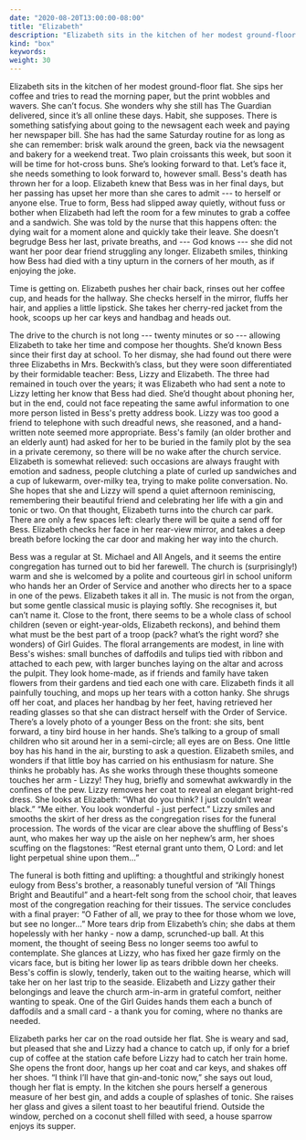 ```yaml
---
date: "2020-08-20T13:00:00-08:00"
title: "Elizabeth"
description: "Elizabeth sits in the kitchen of her modest ground-floor flat."
kind: "box"
keywords:
weight: 30
---
```


Elizabeth sits in the kitchen of her modest ground-floor flat. She sips her coffee and tries to read
the morning paper, but the print wobbles and wavers. She can’t focus. She wonders why she still has
The Guardian delivered, since it’s all online these days. Habit, she supposes. There is something
satisfying about going to the newsagent each week and paying her newspaper bill. She has had the
same Saturday routine for as long as she can remember: brisk walk around the green, back via the
newsagent and bakery for a weekend treat. Two plain croissants this week, but soon it will be time
for hot-cross buns. She’s looking forward to that. Let’s face it, she needs something to look
forward to, however small.  Bess's death has thrown her for a loop. Elizabeth knew that Bess was in
her final days, but her passing has upset her more than she cares to admit --- to herself or anyone
else. True to form, Bess had slipped away quietly, without fuss or bother when Elizabeth had left
the room for a few minutes to grab a coffee and a sandwich. She was told by the nurse that this
happens often: the dying wait for a moment alone and quickly take their leave. She doesn’t begrudge
Bess her last, private breaths, and --- God knows --- she did not want her poor dear friend struggling
any longer. Elizabeth smiles, thinking how Bess had died with a tiny upturn in the corners of her
mouth, as if enjoying the joke.

Time is getting on. Elizabeth pushes her chair back, rinses out her coffee cup, and heads for the
hallway. She checks herself in the mirror, fluffs her hair, and applies a little lipstick. She takes
her cherry-red jacket from the hook, scoops up her car keys and handbag and heads out.

The drive to the church is not long --- twenty minutes or so --- allowing Elizabeth to take her time
and compose her thoughts. She’d known Bess since their first day at school. To her dismay, she had
found out there were three Elizabeths in Mrs. Beckwith’s class, but they were soon differentiated by
their formidable teacher: Bess, Lizzy and Elizabeth. The three had remained in touch over the years;
it was Elizabeth who had sent a note to Lizzy letting her know that Bess had died. She’d thought
about phoning her, but in the end, could not face repeating the same awful information to one more
person listed in Bess's pretty address book. Lizzy was too good a friend to telephone with such
dreadful news, she reasoned, and a hand-written note seemed more appropriate. Bess's family (an
older brother and an elderly aunt) had asked for her to be buried in the family plot by the sea in a
private ceremony, so there will be no wake after the church service. Elizabeth is somewhat relieved:
such occasions are always fraught with emotion and sadness, people clutching a plate of curled up
sandwiches and a cup of lukewarm, over-milky tea, trying to make polite conversation. No. She hopes
that she and Lizzy will spend a quiet afternoon reminiscing, remembering their beautiful friend and
celebrating her life with a gin and tonic or two. On that thought, Elizabeth turns into the church
car park. There are only a few spaces left: clearly there will be quite a send off for
Bess. Elizabeth checks her face in her rear-view mirror, and takes a deep breath before locking the
car door and making her way into the church.

Bess was a regular at St. Michael and All Angels, and it seems the entire congregation has turned
out to bid her farewell. The church is (surprisingly!) warm and she is welcomed by a polite and
courteous girl in school uniform who hands her an Order of Service and another who directs her to a
space in one of the pews. Elizabeth takes it all in. The music is not from the organ, but some
gentle classical music is playing softly. She recognises it, but can’t name it. Close to the front,
there seems to be a whole class of school children (seven or eight-year-olds, Elizabeth reckons),
and behind them what must be the best part of a troop (pack? what’s the right word? she wonders) of
Girl Guides. The floral arrangements are modest, in line with Bess's wishes: small bunches of
daffodils and tulips tied with ribbon and attached to each pew, with larger bunches laying on the
altar and across the pulpit. They look home-made, as if friends and family have taken flowers from
their gardens and tied each one with care. Elizabeth finds it all painfully touching, and mops up
her tears with a cotton hanky. She shrugs off her coat, and places her handbag by her feet, having
retrieved her reading glasses so that she can distract herself with the Order of Service. There’s a
lovely photo of a younger Bess on the front: she sits, bent forward, a tiny bird house in her
hands. She’s talking to a group of small children who sit around her in a semi-circle; all eyes are
on Bess. One little boy has his hand in the air, bursting to ask a question. Elizabeth smiles, and
wonders if that little boy has carried on his enthusiasm for nature. She thinks he probably has. As
she works through these thoughts someone touches her arm - Lizzy! They hug, briefly and somewhat
awkwardly in the confines of the pew. Lizzy removes her coat to reveal an elegant bright-red
dress. She looks at Elizabeth: “What do you think? I just couldn’t wear black.” “Me either. You look
wonderful - just perfect.” Lizzy smiles and smooths the skirt of her dress as the congregation rises
for the funeral procession. The words of the vicar are clear above the shuffling of Bess's aunt, who
makes her way up the aisle on her nephew’s arm, her shoes scuffing on the flagstones: “Rest eternal
grant unto them, O Lord: and let light perpetual shine upon them…”

The funeral is both fitting and uplifting: a thoughtful and strikingly honest eulogy from Bess's
brother, a reasonably tuneful version of “All Things Bright and Beautiful” and a heart-felt song
from the school choir, that leaves most of the congregation reaching for their tissues. The service
concludes with a final prayer: “O Father of all, we pray to thee for those whom we love, but see no
longer…” More tears drip from Elizabeth’s chin; she dabs at them hopelessly with her hanky - now a
damp, scrunched-up ball. At this moment, the thought of seeing Bess no longer seems too awful to
contemplate. She glances at Lizzy, who has fixed her gaze firmly on the vicars face, but is biting
her lower lip as tears dribble down her cheeks. Bess's coffin is slowly, tenderly, taken out to the
waiting hearse, which will take her on her last trip to the seaside. Elizabeth and Lizzy gather
their belongings and leave the church arm-in-arm in grateful comfort, neither wanting to speak. One
of the Girl Guides hands them each a bunch of daffodils and a small card - a thank you for coming,
where no thanks are needed.

Elizabeth parks her car on the road outside her flat. She is weary and sad, but pleased that she and
Lizzy had a chance to catch up, if only for a brief cup of coffee at the station cafe before Lizzy
had to catch her train home. She opens the front door, hangs up her coat and car keys, and shakes
off her shoes. “I think I’ll have that gin-and-tonic now,” she says out loud, though her flat is
empty. In the kitchen she pours herself a generous measure of her best gin, and adds a couple of
splashes of tonic. She raises her glass and gives a silent toast to her beautiful friend. Outside
the window, perched on a coconut shell filled with seed, a house sparrow enjoys its supper.
